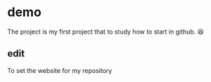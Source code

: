 # demo
The project is my first project that to study how to start in github.  :laughing:
## edit
To set the website for my repository



